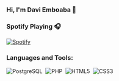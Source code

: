 ### Hi, I'm Davi Emboaba 🖖

### Spotify Playing 🎧
[![Spotify](https://spotify-daviemboaba.vercel.app/api/spotify)](https://open.spotify.com/user/o172hvfe3w593x75nzdwnnkm4?si=3t2EzIT-QdSyzIU6iOKi1Q)

### Languages and Tools:
![PostgreSQL](https://img.shields.io/badge/-PostgreSQL-32658f?style=flat&logoColor=fff&logo=postgresql)&nbsp;
![PHP](https://img.shields.io/badge/-PHP-369?style=flat&logoColor=fff&logo=php)&nbsp;
![HTML5](https://img.shields.io/badge/-HTML5-dd4b25?style=flat&logoColor=fff&logo=HTML5)&nbsp;
![CSS3](https://img.shields.io/badge/-CSS3-0070ba?style=flat&logoColor=fff&logo=CSS3)&nbsp;
